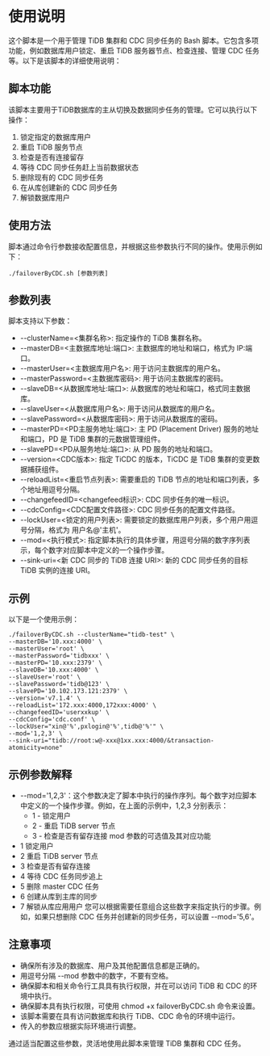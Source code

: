 # 使用说明
这个脚本是一个用于管理 TiDB 集群和 CDC 同步任务的 Bash 脚本。它包含多项功能，例如数据库用户锁定、重启 TiDB 服务器节点、检查连接、管理 CDC 任务等。以下是该脚本的详细使用说明：

## 脚本功能
该脚本主要用于TiDB数据库的主从切换及数据同步任务的管理。它可以执行以下操作：

1. 锁定指定的数据库用户
2. 重启 TiDB 服务节点
3. 检查是否有连接留存
4. 等待 CDC 同步任务赶上当前数据状态
5. 删除现有的 CDC 同步任务
6. 在从库创建新的 CDC 同步任务
7. 解锁数据库用户

## 使用方法
脚本通过命令行参数接收配置信息，并根据这些参数执行不同的操作。使用示例如下：

```shell
./failoverByCDC.sh [参数列表]
```

## 参数列表
脚本支持以下参数：
- --clusterName=<集群名称>: 指定操作的 TiDB 集群名称。
- --masterDB=<主数据库地址:端口>: 主数据库的地址和端口，格式为 IP:端口。
- --masterUser=<主数据库用户名>: 用于访问主数据库的用户名。
- --masterPassword=<主数据库密码>: 用于访问主数据库的密码。
- --slaveDB=<从数据库地址:端口>: 从数据库的地址和端口，格式同主数据库。
- --slaveUser=<从数据库用户名>: 用于访问从数据库的用户名。
- --slavePassword=<从数据库密码>: 用于访问从数据库的密码。
- --masterPD=<PD主服务地址:端口>: 主 PD (Placement Driver) 服务的地址和端口，PD 是 TiDB 集群的元数据管理组件。
- --slavePD=<PD从服务地址:端口>: 从 PD 服务的地址和端口。
- --version=<CDC版本>: 指定 TiCDC 的版本，TiCDC 是 TiDB 集群的变更数据捕获组件。
- --reloadList=<重启节点列表>: 需要重启的 TiDB 节点的地址和端口列表，多个地址用逗号分隔。
- --changefeedID=<changefeed标识>: CDC 同步任务的唯一标识。
- --cdcConfig=<CDC配置文件路径>: CDC 同步任务的配置文件路径。
- --lockUser=<锁定的用户列表>: 需要锁定的数据库用户列表，多个用户用逗号分隔，格式为 用户名@'主机'。
- --mod=<执行模式>: 指定脚本执行的具体步骤，用逗号分隔的数字序列表示，每个数字对应脚本中定义的一个操作步骤。
- --sink-uri=<新 CDC 同步的 TiDB 连接 URI>: 新的 CDC 同步任务的目标 TiDB 实例的连接 URI。

## 示例
以下是一个使用示例：

```shell
./failoverByCDC.sh --clusterName="tidb-test" \
--masterDB='10.xxx:4000' \
--masterUser='root' \
--masterPassword='tidbxxx' \
--masterPD='10.xxx:2379' \
--slaveDB='10.xxx:4000' \
--slaveUser='root' \
--slavePassword='tidb@123' \
--slavePD='10.102.173.121:2379' \
--version='v7.1.4' \
--reloadList='172.xxx:4000,172xxx:4000' \
--changefeedID='userxxkup' \
--cdcConfig='cdc.conf' \
--lockUser="xin@'%',pxlogin@'%',tidb@'%'" \
--mod='1,2,3' \
--sink-uri="tidb://root:w@-xxx@1xx.xxx:4000/&transaction-atomicity=none"
```

## 示例参数解释
- --mod='1,2,3'：这个参数决定了脚本中执行的操作序列。每个数字对应脚本中定义的一个操作步骤。例如，在上面的示例中，1,2,3 分别表示：
  - 1 - 锁定用户
  - 2 - 重启 TiDB server 节点
  - 3 - 检查是否有留存连接
mod 参数的可选值及其对应功能
- 1 锁定用户
- 2 重启 TiDB server 节点
- 3 检查是否有留存连接
- 4 等待 CDC 任务同步追上
- 5 删除 master CDC 任务
- 6 创建从库到主库的同步
- 7 解锁从库应用用户
您可以根据需要任意组合这些数字来指定执行的步骤。例如，如果只想删除 CDC 任务并创建新的同步任务，可以设置 --mod='5,6'。

## 注意事项
- 确保所有涉及的数据库、用户及其他配置信息都是正确的。
- 用逗号分隔 --mod 参数中的数字，不要有空格。
- 确保脚本和相关命令行工具具有执行权限，并在可以访问 TiDB 和 CDC 的环境中执行。
- 确保脚本具有执行权限，可使用 chmod +x failoverByCDC.sh 命令来设置。
- 该脚本需要在具有访问数据库和执行 TiDB、CDC 命令的环境中运行。
- 传入的参数应根据实际环境进行调整。

通过适当配置这些参数，灵活地使用此脚本来管理 TiDB 集群和 CDC 任务。
